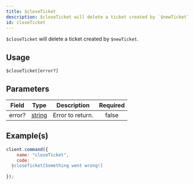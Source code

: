 ```yaml
---
title: $closeTicket
description: $closeTicket will delete a ticket created by `$newTicket`.
id: closeTicket
---
```


`$closeTicket` will delete a ticket created by `$newTicket`.

## Usage

```aoi
$closeTicket[error?]
```

## Parameters

| Field  | Type                                                                                              | Description      | Required |
| ------ | ------------------------------------------------------------------------------------------------- | ---------------- | :------: |
| error? | [string](https://developer.mozilla.org/en-US/docs/Web/JavaScript/Reference/Global_Objects/String) | Error to return. |  false   |

## Example(s)

```javascript
client.command({
    name: "closeTicket",
    code: `
  $closeTicket[Something went wrong!]
  `
});
```

